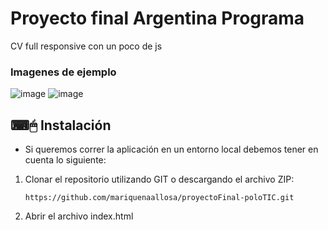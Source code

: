 # Proyecto final Argentina Programa
CV full responsive con un poco de js

### Imagenes de ejemplo
![image](https://github.com/thiagobrnal/Entrega-N-1---CV-BERNAL-Thiago/assets/113401275/3e8bc6cf-dd5a-41ab-a92d-c8484351e216)
![image](https://github.com/thiagobrnal/Entrega-N-1---CV-BERNAL-Thiago/assets/113401275/e693deda-e818-476d-8a66-229eff5578ae)


## ⌨🖱 Instalación
- Si queremos correr la aplicación en un entorno local debemos tener en cuenta lo siguiente: 

1. Clonar el repositorio utilizando GIT o descargando el archivo ZIP:

    `https://github.com/mariquenaallosa/proyectoFinal-poloTIC.git`
   
2. Abrir el archivo index.html
